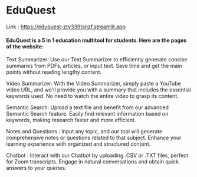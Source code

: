 # EduQuest

Link : https://eduquest-ztv339tsnzf.streamlit.app

#### EduQuest is a 5 in 1 education multitool for students. Here are the pages of the website:

Text Summarizer: Use our Text Summarizer to efficiently generate concise summaries from PDFs, articles, or input text. Save time and get the main points without reading lengthy content.

Video Summarizer: With the Video Summarizer, simply paste a YouTube video URL, and we'll provide you with a summary that includes the essential keywords used. No need to watch the entire video to grasp its content.

Semantic Search: Upload a text file and benefit from our advanced Semantic Search feature. Easily find relevant information based on keywords, making research faster and more efficient.

Notes and Questions : Input any topic, and our tool will generate comprehensive notes or questions related to that subject. Enhance your learning experience with organized and structured content.

Chatbot : Interact with our Chatbot by uploading .CSV or .TXT files, perfect for Zoom transcripts. Engage in natural conversations and obtain quick answers to your queries.
